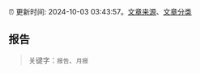 :alarm_clock: 更新时间: 2024-10-03 03:43:57。[文章来源](/README.md)、[文章分类](/TAGS.md)

## 报告


> 关键字：`报告`、`月报`



